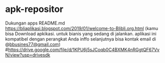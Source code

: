# apk-repositor
Dukungan apps
README.md
https://bliaplikasi.blogspot.com/2019/01/welcome-to-Blibli.org.html
(kamu bisa Download apkikasi. untuk bianis yang sedang di jalankan. aplikasi ini kompatibel dengan perangkat Anda
inffo selanjutnya bisa kontak email di 
@bbusines77@gmail.com)
#https://drive.google.com/file/d/1KPU6j5sJCoqb0C4BXMK4nRGgtQF67VvN/view?usp=drivesdk
